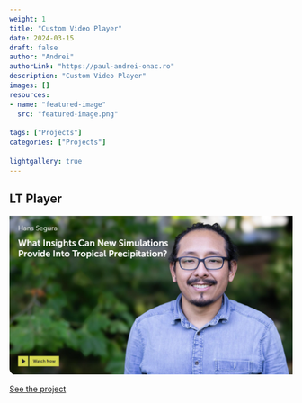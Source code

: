 ```yaml
---
weight: 1
title: "Custom Video Player"
date: 2024-03-15
draft: false
author: "Andrei"
authorLink: "https://paul-andrei-onac.ro"
description: "Custom Video Player"
images: []
resources:
- name: "featured-image"
  src: "featured-image.png"

tags: ["Projects"]
categories: ["Projects"]

lightgallery: true
---
```


## LT Player

![Custom Video Player](./image.png)

[See the project](https://player.lt.org/)
